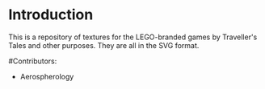 # Introduction
This is a repository of textures for the LEGO-branded games by Traveller's Tales and other purposes. They are all in the SVG format.

#Contributors:
- Aerospherology
